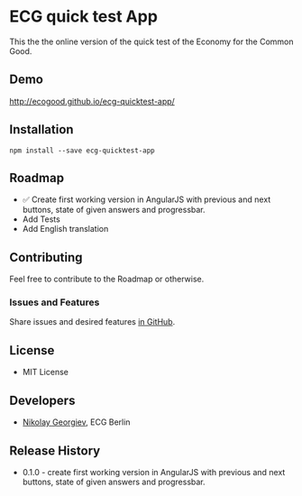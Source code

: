 ECG quick test App
==================

This the the online version of the quick test of the Economy for the Common Good.

## Demo

http://ecogood.github.io/ecg-quicktest-app/

## Installation

```
npm install --save ecg-quicktest-app
```

## Roadmap

* :white_check_mark: Create first working version in AngularJS with previous and next buttons, state of given answers and progressbar.
* Add Tests
* Add English translation

## Contributing

Feel free to contribute to the Roadmap or otherwise.

### Issues and Features

Share issues and desired features [in GitHub](https://github.com/ecogood/ecg-quicktest-app/issues).

## License

* MIT License

## Developers

* [Nikolay Georgiev](http://nikolay-georgiev.net/), ECG Berlin

## Release History

* 0.1.0 - create first working version in AngularJS with previous and next buttons, state of given answers and progressbar.